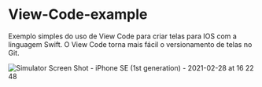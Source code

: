 # View-Code-example
Exemplo simples do uso de View Code para criar telas para IOS com a linguagem Swift.
O View Code torna mais fácil o versionamento de telas no Git.


![Simulator Screen Shot - iPhone SE (1st generation) - 2021-02-28 at 16 22 48](https://user-images.githubusercontent.com/79647390/109430784-c84ca200-79e1-11eb-9c9c-f19fcaebcf47.png)

